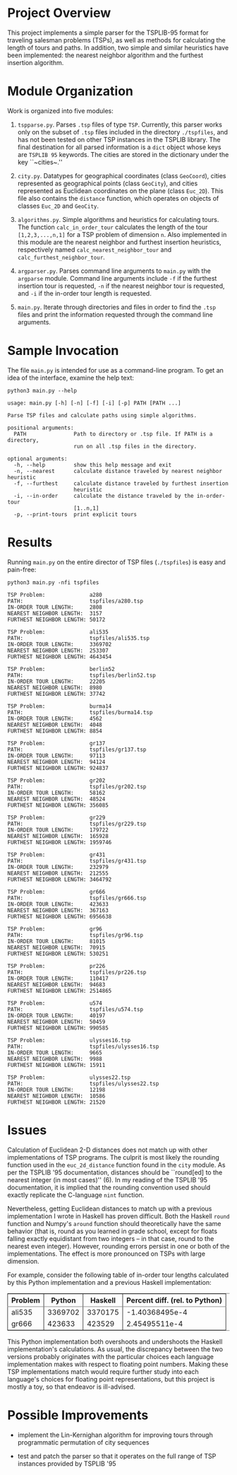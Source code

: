 # Project Overview

This project implements a simple parser for the TSPLIB-95 format for
traveling salesman problems (TSPs), as well as methods for calculating
the length of tours and paths. In addition, two simple and similar
heuristics have been implemented: the nearest neighbor algorithm and
the furthest insertion algorithm.

# Module Organization

Work is organized into five modules:

1.  `tspparse.py`. Parses `.tsp` files of type `TSP`. Currently, this
    parser works only on the subset of `.tsp` files included in the
    directory `./tspfiles`, and has not been tested on other TSP instances in
    the TSPLIB library. The final destination for all parsed
    information is a `dict` object whose keys are `TSPLIB 95`
    keywords. The cities are stored in the dictionary under the key
    \`\`~cities~.''

2.  `city.py`. Datatypes for geographical coordinates
    (class `GeoCoord`), cities represented as geographical points
    (class `GeoCity`), and cities represented as Euclidean coordinates
    on the plane (class `Euc_2D`). This file also contains
    the `distance` function, which operates on objects of
    classes `Euc_2D` and `GeoCity`.

3.  `algorithms.py`. Simple algorithms and heuristics for calculating
    tours. The function `calc_in_order_tour` calculates the length of
    the tour `[1,2,3,...,n,1]` for a TSP problem of dimension `n`. Also
    implemented in this module are the nearest neighbor and furthest
    insertion heuristics, respectively
    named `calc_nearest_neighbor_tour`
    and `calc_furthest_neighbor_tour`.

4.  `argparser.py`. Parses command line arguments to `main.py` with
    the `argparse` module. Command line arguments include `-f` if the
    furthest insertion tour is requested, `-n` if the nearest neighbor
    tour is requested, and `-i` if the in-order tour length is
    requested.

5.  `main.py`. Iterate through directories and files in order to find
    the `.tsp` files and print the information requested through the
    command line arguments.

# Sample Invocation

The file `main.py` is intended for use as a command-line program. To
get an idea of the interface, examine the help text:

    python3 main.py --help

    usage: main.py [-h] [-n] [-f] [-i] [-p] PATH [PATH ...]
    
    Parse TSP files and calculate paths using simple algorithms.
    
    positional arguments:
      PATH               Path to directory or .tsp file. If PATH is a directory,
                         run on all .tsp files in the directory.
    
    optional arguments:
      -h, --help         show this help message and exit
      -n, --nearest      calculate distance traveled by nearest neighbor heuristic
      -f, --furthest     calculate distance traveled by furthest insertion
                         heuristic
      -i, --in-order     calculate the distance traveled by the in-order-tour
                         [1..n,1]
      -p, --print-tours  print explicit tours

# Results

Running `main.py` on the entire director of TSP files (`./tspfiles`)
is easy and pain-free:

    python3 main.py -nfi tspfiles

    TSP Problem:              a280
    PATH:                     tspfiles/a280.tsp
    IN-ORDER TOUR LENGTH:     2808
    NEAREST NEIGHBOR LENGTH:  3157
    FURTHEST NEIGHBOR LENGTH: 50172
    
    TSP Problem:              ali535
    PATH:                     tspfiles/ali535.tsp
    IN-ORDER TOUR LENGTH:     3369702
    NEAREST NEIGHBOR LENGTH:  253307
    FURTHEST NEIGHBOR LENGTH: 4643454
    
    TSP Problem:              berlin52
    PATH:                     tspfiles/berlin52.tsp
    IN-ORDER TOUR LENGTH:     22205
    NEAREST NEIGHBOR LENGTH:  8980
    FURTHEST NEIGHBOR LENGTH: 37742
    
    TSP Problem:              burma14
    PATH:                     tspfiles/burma14.tsp
    IN-ORDER TOUR LENGTH:     4562
    NEAREST NEIGHBOR LENGTH:  4048
    FURTHEST NEIGHBOR LENGTH: 8854
    
    TSP Problem:              gr137
    PATH:                     tspfiles/gr137.tsp
    IN-ORDER TOUR LENGTH:     97113
    NEAREST NEIGHBOR LENGTH:  94124
    FURTHEST NEIGHBOR LENGTH: 924837
    
    TSP Problem:              gr202
    PATH:                     tspfiles/gr202.tsp
    IN-ORDER TOUR LENGTH:     58162
    NEAREST NEIGHBOR LENGTH:  48524
    FURTHEST NEIGHBOR LENGTH: 356085
    
    TSP Problem:              gr229
    PATH:                     tspfiles/gr229.tsp
    IN-ORDER TOUR LENGTH:     179722
    NEAREST NEIGHBOR LENGTH:  165928
    FURTHEST NEIGHBOR LENGTH: 1959746
    
    TSP Problem:              gr431
    PATH:                     tspfiles/gr431.tsp
    IN-ORDER TOUR LENGTH:     232979
    NEAREST NEIGHBOR LENGTH:  212555
    FURTHEST NEIGHBOR LENGTH: 3464792
    
    TSP Problem:              gr666
    PATH:                     tspfiles/gr666.tsp
    IN-ORDER TOUR LENGTH:     423633
    NEAREST NEIGHBOR LENGTH:  367163
    FURTHEST NEIGHBOR LENGTH: 6956638
    
    TSP Problem:              gr96
    PATH:                     tspfiles/gr96.tsp
    IN-ORDER TOUR LENGTH:     81015
    NEAREST NEIGHBOR LENGTH:  70915
    FURTHEST NEIGHBOR LENGTH: 530251
    
    TSP Problem:              pr226
    PATH:                     tspfiles/pr226.tsp
    IN-ORDER TOUR LENGTH:     110417
    NEAREST NEIGHBOR LENGTH:  94683
    FURTHEST NEIGHBOR LENGTH: 2514865
    
    TSP Problem:              u574
    PATH:                     tspfiles/u574.tsp
    IN-ORDER TOUR LENGTH:     40197
    NEAREST NEIGHBOR LENGTH:  50459
    FURTHEST NEIGHBOR LENGTH: 990585
    
    TSP Problem:              ulysses16.tsp
    PATH:                     tspfiles/ulysses16.tsp
    IN-ORDER TOUR LENGTH:     9665
    NEAREST NEIGHBOR LENGTH:  9988
    FURTHEST NEIGHBOR LENGTH: 15911
    
    TSP Problem:              ulysses22.tsp
    PATH:                     tspfiles/ulysses22.tsp
    IN-ORDER TOUR LENGTH:     12198
    NEAREST NEIGHBOR LENGTH:  10586
    FURTHEST NEIGHBOR LENGTH: 21520

# Issues

Calculation of Euclidean 2-D distances does not match up with other
implementations of TSP programs. The culprit is most likely the
rounding function used in the `euc_2d_distance` function found in
the `city` module. As per the TSPLIB '95 documentation, distances
should be \`\`round[ed] to the nearest integer (in most cases)'' (6). In
my reading of the TSPLIB '95 documentation, it is implied that the
rounding convention used should exactly replicate the C-language `nint`
function.

Nevertheless, getting Euclidean distances to match up with a previous
implementation I wrote in Haskell has proven difficult. Both the
Haskell `round` function and Numpy's `around` function should
theoretically have the same behavior (that is, round as you learned in
grade school, except for floats falling exactly equidistant from two
integers &#x2013; in that case, round to the nearest even integer). However,
rounding errors persist in one or both of the implementations. The
effect is more pronounced on TSPs with large dimension.

For example, consider the following table of in-order tour lengths calculated by this Python implementation and a previous Haskell implementation:

<table border="2" cellspacing="0" cellpadding="6" rules="groups" frame="hsides">


<colgroup>
<col  class="left" />
</colgroup>

<colgroup>
<col  class="right" />
</colgroup>

<colgroup>
<col  class="right" />
</colgroup>

<colgroup>
<col  class="right" />
</colgroup>
<thead>
<tr>
<th scope="col" class="left">Problem</th>
<th scope="col" class="right">Python</th>
<th scope="col" class="right">Haskell</th>
<th scope="col" class="right">Percent diff. (rel. to Python)</th>
</tr>
</thead>

<tbody>
<tr>
<td class="left">ali535</td>
<td class="right">3369702</td>
<td class="right">3370175</td>
<td class="right">-1.40368495e-4</td>
</tr>


<tr>
<td class="left">gr666</td>
<td class="right">423633</td>
<td class="right">423529</td>
<td class="right">2.45495511e-4</td>
</tr>
</tbody>
</table>

This Python implementation both overshoots and undershoots the Haskell
implementation's calculations. As usual, the discrepancy between the
two versions probably originates with the particular choices each
language implementation makes with respect to floating point
numbers. Making these TSP implementations match would require further
study into each language's choices for floating point representations,
but this project is mostly a toy, so that endeavor is ill-advised.

# Possible Improvements

-   implement the Lin-Kernighan algorithm for improving tours through
    programmatic permutation of city sequences

-   test and patch the parser so that it operates on the full range of
    TSP instances provided by TSPLIB '95
